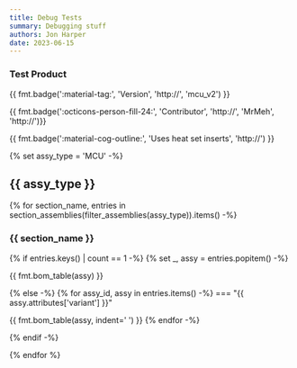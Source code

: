 ```yaml
---
title: Debug Tests
summary: Debugging stuff
authors: Jon Harper
date: 2023-06-15
---
```


### Test Product

{{ fmt.badge(':material-tag:', 'Version', 'http://', 'mcu_v2') }}

{{ fmt.badge(':octicons-person-fill-24:', 'Contributor', 'http://', 'MrMeh', 'http://')}} 

{{ fmt.badge(':material-cog-outline:', 'Uses heat set inserts', 'http://') }}

{% set assy_type = 'MCU' -%}

## {{ assy_type }}

{% for section_name, entries in section_assemblies(filter_assemblies(assy_type)).items() -%}

### {{ section_name }}

{% if entries.keys() | count == 1 -%}
{% set _, assy = entries.popitem() -%}

{{ fmt.bom_table(assy) }}

{% else -%}
{% for assy_id, assy in entries.items() -%}
=== "{{ assy.attributes['variant'] }}"

{{ fmt.bom_table(assy, indent='    ') }}
{% endfor -%}

{% endif -%}

{% endfor %} 

